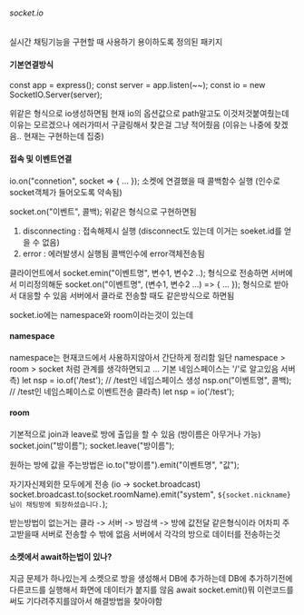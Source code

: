 ###### socket.io
실시간 채팅기능을 구현할 때 사용하기 용이하도록 정의된 패키지

#### 기본연결방식
const app = express();
const server = app.listen(~~);
const io = new SocketIO.Server(server);

위같은 형식으로 io생성하면됨
현재 io의 옵션값으로 path말고도 이것저것붙여줬는데 이유는 모르겠으나 에러가떠서 구글링해서 찾은걸 그냥 적어줬음 (이유는 나중에 찾겠음.. 현재는 구현하는데 집중)

#### 접속 및 이벤트연결
io.on("connetion", socket => { ... });
소켓에 연결했을 때 콜백함수 실행 (인수로 socket객체가 들어오도록 약속됨)

socket.on("이벤트", 콜백);
위같은 형식으로 구현하면됨

1. disconnecting : 접속해제시 실행 (disconnect도 있는데 이거는 soeket.id를 얻을 수 없음)
2. error : 에러발생시 실행됨 콜백인수에 error객체전송됨

클라이언트에서 
socket.emin("이벤트명", 변수1, 변수2 ..); 형식으로 전송하면
서버에서 미리정의해둔
socket.on("이벤트명", (변수1, 변수2 ...) => { ... }); 형식으로 받아서 대응할 수 있음
서버에서 클라로 전송할 때도 같은방식으로 하면됨

socket.io에는 namespace와 room이라는것이 있는데
#### namespace
namespace는 현재코드에서 사용하지않아서 간단하게 정리함
일단 namespace > room > socket 처럼 관계를 생각하면되고 ... 기본 네임스페이스는 '/'로 알고있음
서버측)
let nsp = io.of('/test');    // /test인 네임스페이스 생성
nsp.on("이벤트명", 콜백);     // /test인 네임스페이스로 이벤트전송
클라측)
let nsp = io('/test');

#### room
기본적으로 join과 leave로 방에 출입을 할 수 있음 (방이름은 아무거나 가능)
socket.join("방이름");
socket.leave("방이름");

원하는 방에 값을 주는방법은
io.to("방이름").emit("이벤트명", "값");

자기자신제외한 모두에게 전송 (io -> socket.broadcast)
socket.broadcast.to(socket.roomName).emit("system", `${socket.nickname}님이 채팅방에 퇴장하셨습니다.`);

받는방법이 없는거는
클라 -> 서버 -> 방검색 -> 방에 값전달 같은형식이라
어차피 주고받을때 서버로 전송할 수 밖에 없음
서버에서 각각의 방으로 데이터를 전송하는것


#### 소켓에서 await하는법이 있나?
지금 문제가 하나있는게
소켓으로 방을 생성해서 DB에 추가하는데
DB에 추가하기전에 다른코드를 실행해서 화면에 데이터가 붙지를 않음
await socket.emit()뭐 이런코드를 써도 기다려주지를않아서 해결방법을 찾아야함